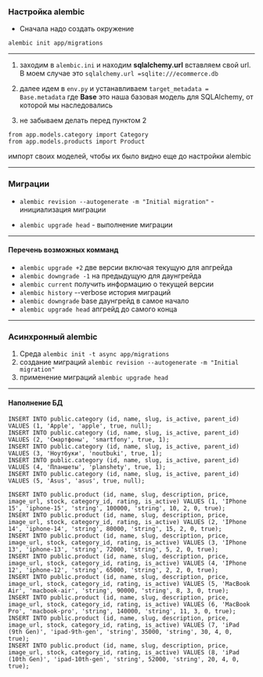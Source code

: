 ### Настройка alembic

+ Сначала надо создать окружение

```alembic init app/migrations```

---

1. заходим в ```alembic.ini``` и находим **sqlalchemy.url**
вставляем свой url. В моем случае это ```sqlalchemy.url =sqlite:///ecommerce.db```

2. далее идем в ```env.py``` и устанавливаем ```target_metadata = Base.metadata```
где **Base** это наша базовая модель для SQLAlchemy, от которой 
мы наследовались

3. не забываем делать перед пунктом 2 
```
from app.models.category import Category
from app.models.products import Product
```
импорт своих моделей, чтобы их было видно еще до настройки alembic


---
### Миграции

+ ``` alembic revision --autogenerate -m "Initial migration" ``` -
инициализация миграции

+ ```alembic upgrade head``` - выполнение миграции

---

#### Перечень возможных комманд

+ ```alembic upgrade +2``` две версии включая текущую для апгрейда
+ ```alembic downgrade -1``` на предыдущую для даунгрейда
+ ```alembic current``` получить информацию о текущей версии
+ ```alembic history``` --verbose история миграций
+ ```alembic downgrade``` base даунгрейд в самое начало
+ ```alembic upgrade head``` апгрейд до самого конца

--- 

### Асинхронный alembic

1. Среда ```alembic init -t async app/migrations```
2. создание миграций ```alembic revision --autogenerate -m "Initial migration"```
3. применение миграций ```alembic upgrade head```

--- 

#### Наполнение БД

```angular2html
INSERT INTO public.category (id, name, slug, is_active, parent_id) VALUES (1, 'Apple', 'apple', true, null);
INSERT INTO public.category (id, name, slug, is_active, parent_id) VALUES (2, 'Смартфоны', 'smartfony', true, 1);
INSERT INTO public.category (id, name, slug, is_active, parent_id) VALUES (3, 'Ноутбуки', 'noutbuki', true, 1);
INSERT INTO public.category (id, name, slug, is_active, parent_id) VALUES (4, 'Планшеты', 'planshety', true, 1);
INSERT INTO public.category (id, name, slug, is_active, parent_id) VALUES (5, 'Asus', 'asus', true, null);
```

```angular2html
INSERT INTO public.product (id, name, slug, description, price, image_url, stock, category_id, rating, is_active) VALUES (1, 'IPhone 15', 'iphone-15', 'string', 100000, 'string', 10, 2, 0, true);
INSERT INTO public.product (id, name, slug, description, price, image_url, stock, category_id, rating, is_active) VALUES (2, 'IPhone 14', 'iphone-14', 'string', 80000, 'string', 15, 2, 0, true);
INSERT INTO public.product (id, name, slug, description, price, image_url, stock, category_id, rating, is_active) VALUES (3, 'IPhone 13', 'iphone-13', 'string', 72000, 'string', 5, 2, 0, true);
INSERT INTO public.product (id, name, slug, description, price, image_url, stock, category_id, rating, is_active) VALUES (4, 'IPhone 12', 'iphone-12', 'string', 65000, 'string', 2, 2, 0, true);
INSERT INTO public.product (id, name, slug, description, price, image_url, stock, category_id, rating, is_active) VALUES (5, 'MacBook Air', 'macbook-air', 'string', 90000, 'string', 8, 3, 0, true);
INSERT INTO public.product (id, name, slug, description, price, image_url, stock, category_id, rating, is_active) VALUES (6, 'MacBook Pro', 'macbook-pro', 'string', 140000, 'string', 11, 3, 0, true);
INSERT INTO public.product (id, name, slug, description, price, image_url, stock, category_id, rating, is_active) VALUES (7, 'iPad (9th Gen)', 'ipad-9th-gen', 'string', 35000, 'string', 30, 4, 0, true);
INSERT INTO public.product (id, name, slug, description, price, image_url, stock, category_id, rating, is_active) VALUES (8, 'iPad (10th Gen)', 'ipad-10th-gen', 'string', 52000, 'string', 20, 4, 0, true);
```